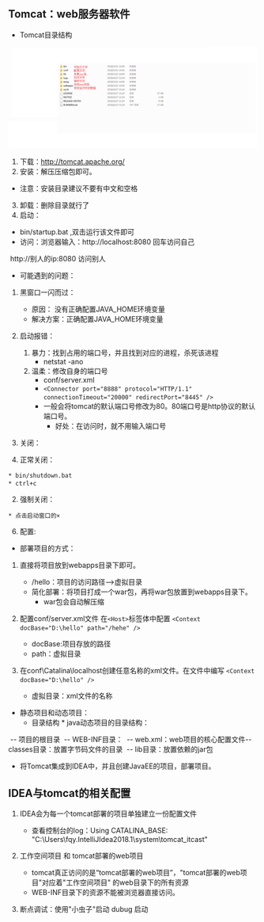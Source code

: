## Tomcat：web服务器软件

- Tomcat目录结构

<img src="assets/tomcat目录结构.png" alt="tomcat目录结构"  />

1. 下载：http://tomcat.apache.org/
2. 安装：解压压缩包即可。
  * 注意：安装目录建议不要有中文和空格
3. 卸载：删除目录就行了
4. 启动：
  * bin/startup.bat ,双击运行该文件即可
  * 访问：浏览器输入：http://localhost:8080 回车访问自己

​			  http://别人的ip:8080 访问别人

  * 可能遇到的问题：

1. 黑窗口一闪而过：
	* 原因： 没有正确配置JAVA_HOME环境变量
	* 解决方案：正确配置JAVA_HOME环境变量

2. 启动报错：
	1. 暴力：找到占用的端口号，并且找到对应的进程，杀死该进程
		* netstat -ano
	2. 温柔：修改自身的端口号
		* conf/server.xml
		* `<Connector port="8888" protocol="HTTP/1.1"
             connectionTimeout="20000"
             redirectPort="8445" />`
		* 一般会将tomcat的默认端口号修改为80。80端口号是http协议的默认端口号。
			* 好处：在访问时，就不用输入端口号

5. 关闭：
  1. 正常关闭：

  	* bin/shutdown.bat
  	* ctrl+c
  2. 强制关闭：

  	* 点击启动窗口的×
6. 配置:
  * 部署项目的方式：
1. 直接将项目放到webapps目录下即可。
	* /hello：项目的访问路径-->虚拟目录
	* 简化部署：将项目打成一个war包，再将war包放置到webapps目录下。
		* war包会自动解压缩

2. 配置conf/server.xml文件
	在`<Host>`标签体中配置
	`<Context docBase="D:\hello" path="/hehe" />`
	* docBase:项目存放的路径
	* path：虚拟目录

3. 在conf\Catalina\localhost创建任意名称的xml文件。在文件中编写
	`<Context docBase="D:\hello" />`
	* 虚拟目录：xml文件的名称

  * 静态项目和动态项目：
  	* 目录结构
    		* java动态项目的目录结构：

​		-- 项目的根目录
​			-- WEB-INF目录：
​				-- web.xml：web项目的核心配置文件
​				-- classes目录：放置字节码文件的目录
​				-- lib目录：放置依赖的jar包

- 将Tomcat集成到IDEA中，并且创建JavaEE的项目，部署项目。

## IDEA与tomcat的相关配置

1. IDEA会为每一个tomcat部署的项目单独建立一份配置文件
	* 查看控制台的log：Using CATALINA_BASE:   "C:\Users\fqy\.IntelliJIdea2018.1\system\tomcat\_itcast"

2. 工作空间项目    和     tomcat部署的web项目
	* tomcat真正访问的是“tomcat部署的web项目”，"tomcat部署的web项目"对应着"工作空间项目" 的web目录下的所有资源
	* WEB-INF目录下的资源不能被浏览器直接访问。
3. 断点调试：使用"小虫子"启动 dubug 启动